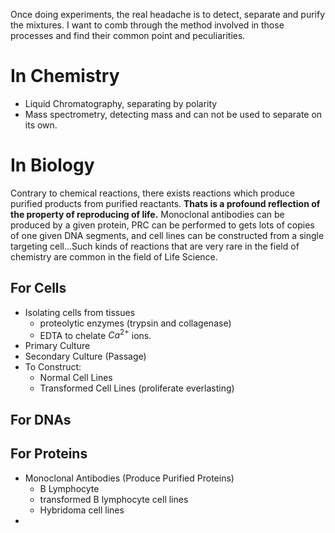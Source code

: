 Once doing experiments, the real headache is to detect, separate and purify the mixtures. I want to comb through the method involved in those processes and find their common point and peculiarities. 

# In Chemistry
* Liquid Chromatography, separating by polarity
* Mass spectrometry, detecting mass and can not be used to separate on its own.
# In Biology
Contrary to chemical reactions, there exists reactions which produce purified products from purified reactants. **Thats is a profound reflection of the property of reproducing of life.** Monoclonal antibodies can be produced by a given protein, PRC can be performed to gets lots of copies of one given DNA segments, and cell lines can be constructed from a single targeting cell...Such kinds of reactions that are very rare in the field of chemistry are common in the field of Life Science.
## For Cells
* Isolating cells from tissues
  * proteolytic enzymes (trypsin and collagenase)
  * EDTA to chelate $Ca^{2+}$ ions.
* Primary Culture
* Secondary Culture (Passage)
* To Construct:
  * Normal Cell Lines
  * Transformed Cell Lines (proliferate everlasting)
## For DNAs
## For Proteins
* Monoclonal Antibodies (Produce Purified Proteins)
  * B Lymphocyte
  * transformed B lymphocyte cell lines
  * Hybridoma cell lines
* 